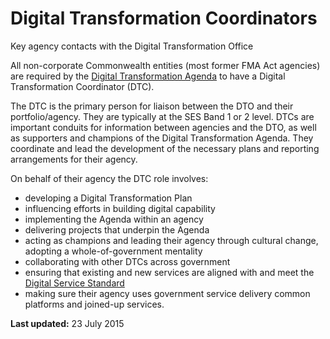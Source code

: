 Digital Transformation Coordinators 
===================================

Key agency contacts with the Digital Transformation Office

All non-corporate Commonwealth entities (most former FMA Act agencies)
are required by the [Digital Transformation Agenda](/budget) to have a
Digital Transformation Coordinator (DTC).

The DTC is the primary person for liaison between the DTO and their
portfolio/agency. They are typically at the SES Band 1 or 2 level. DTCs
are important conduits for information between agencies and the DTO, as
well as supporters and champions of the Digital Transformation Agenda.
They coordinate and lead the development of the necessary plans and
reporting arrangements for their agency.

On behalf of their agency the DTC role involves:

-   developing a Digital Transformation Plan
-   influencing efforts in building digital capability
-   implementing the Agenda within an agency
-   delivering projects that underpin the Agenda
-   acting as champions and leading their agency through cultural
    change, adopting a whole-of-government mentality
-   collaborating with other DTCs across government
-   ensuring that existing and new services are aligned with and meet
    the [Digital Service Standard](/standard)
-   making sure their agency uses government service delivery common
    platforms and joined-up services.

**Last updated:** 23 July 2015 
